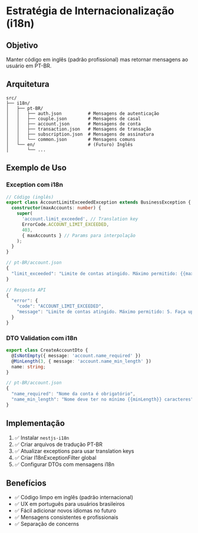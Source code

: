 # Estratégia de Internacionalização (i18n)

## Objetivo

Manter código em inglês (padrão profissional) mas retornar mensagens ao usuário em PT-BR.

## Arquitetura

```
src/
├── i18n/
│   ├── pt-BR/
│   │   ├── auth.json          # Mensagens de autenticação
│   │   ├── couple.json        # Mensagens de casal
│   │   ├── account.json       # Mensagens de conta
│   │   ├── transaction.json   # Mensagens de transação
│   │   ├── subscription.json  # Mensagens de assinatura
│   │   └── common.json        # Mensagens comuns
│   └── en/                    # (Futuro) Inglês
│       └── ...
```

## Exemplo de Uso

### Exception com i18n
```typescript
// Código (inglês)
export class AccountLimitExceededException extends BusinessException {
  constructor(maxAccounts: number) {
    super(
      'account.limit_exceeded', // Translation key
      ErrorCode.ACCOUNT_LIMIT_EXCEEDED,
      403,
      { maxAccounts } // Params para interpolação
    );
  }
}

// pt-BR/account.json
{
  "limit_exceeded": "Limite de contas atingido. Máximo permitido: {{maxAccounts}}. Faça upgrade do seu plano."
}

// Resposta API
{
  "error": {
    "code": "ACCOUNT_LIMIT_EXCEEDED",
    "message": "Limite de contas atingido. Máximo permitido: 5. Faça upgrade do seu plano."
  }
}
```

### DTO Validation com i18n
```typescript
export class CreateAccountDto {
  @IsNotEmpty({ message: 'account.name_required' })
  @MinLength(3, { message: 'account.name_min_length' })
  name: string;
}

// pt-BR/account.json
{
  "name_required": "Nome da conta é obrigatório",
  "name_min_length": "Nome deve ter no mínimo {{minLength}} caracteres"
}
```

## Implementação

1. ✅ Instalar `nestjs-i18n`
2. ✅ Criar arquivos de tradução PT-BR
3. ✅ Atualizar exceptions para usar translation keys
4. ✅ Criar I18nExceptionFilter global
5. ✅ Configurar DTOs com mensagens i18n

## Benefícios

- ✅ Código limpo em inglês (padrão internacional)
- ✅ UX em português para usuários brasileiros
- ✅ Fácil adicionar novos idiomas no futuro
- ✅ Mensagens consistentes e profissionais
- ✅ Separação de concerns
